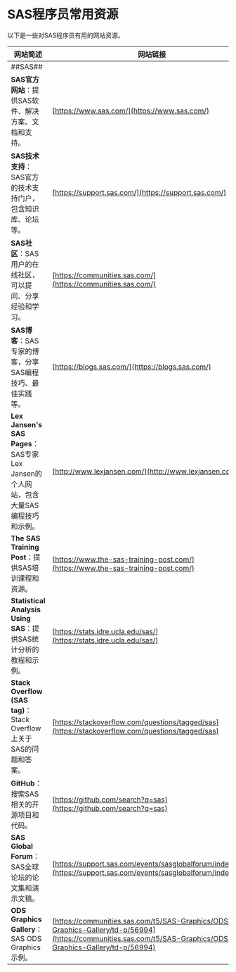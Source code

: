 # SAS程序员常用资源

以下是一些对SAS程序员有用的网站资源。

| 网站简述                                                                             | 网站链接                                                                                                                                                   |
| ------------------------------------------------------------------------------------ | ---------------------------------------------------------------------------------------------------------------------------------------------------------- |
| ##SAS##                                                                              |                                                                                                                                                            |
| **SAS官方网站**：提供SAS软件、解决方案、文档和支持。                                 | [https://www.sas.com/](https://www.sas.com/)                                                                                                               |
| **SAS技术支持**：SAS官方的技术支持门户，包含知识库、论坛等。                         | [https://support.sas.com/](https://support.sas.com/)                                                                                                       |
| **SAS社区**：SAS用户的在线社区，可以提问、分享经验和学习。                           | [https://communities.sas.com/](https://communities.sas.com/)                                                                                               |
| **SAS博客**：SAS专家的博客，分享SAS编程技巧、最佳实践等。                            | [https://blogs.sas.com/](https://blogs.sas.com/)                                                                                                           |
| **Lex Jansen's SAS Pages**：SAS专家Lex Jansen的个人网站，包含大量SAS编程技巧和示例。 | [http://www.lexjansen.com/](http://www.lexjansen.com/)                                                                                                     |
| **The SAS Training Post**：提供SAS培训课程和资源。                                   | [https://www.the-sas-training-post.com/](https://www.the-sas-training-post.com/)                                                                           |
| **Statistical Analysis Using SAS**：提供SAS统计分析的教程和示例。                    | [https://stats.idre.ucla.edu/sas/](https://stats.idre.ucla.edu/sas/)                                                                                       |
| **Stack Overflow (SAS tag)**：Stack Overflow上关于SAS的问题和答案。                  | [https://stackoverflow.com/questions/tagged/sas](https://stackoverflow.com/questions/tagged/sas)                                                           |
| **GitHub**：搜索SAS相关的开源项目和代码。                                            | [https://github.com/search?q=sas](https://github.com/search?q=sas)                                                                                         |
| **SAS Global Forum**：SAS全球论坛的论文集和演示文稿。                                | [https://support.sas.com/events/sasglobalforum/index.html](https://support.sas.com/events/sasglobalforum/index.html)                                       |
| **ODS Graphics Gallery**：SAS ODS Graphics示例。                                     | [https://communities.sas.com/t5/SAS-Graphics/ODS-Graphics-Gallery/td-p/56994](https://communities.sas.com/t5/SAS-Graphics/ODS-Graphics-Gallery/td-p/56994) |
